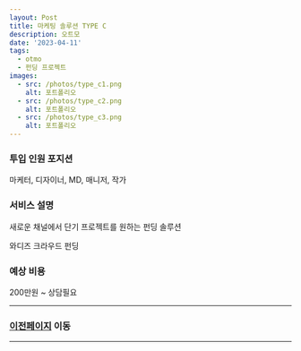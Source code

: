 ```yaml
---
layout: Post
title: 마케팅 솔루션 TYPE C
description: 오트모
date: '2023-04-11'
tags:
  - otmo
  - 펀딩 프로젝트
images:
  - src: /photos/type_c1.png
    alt: 포트폴리오
  - src: /photos/type_c2.png
    alt: 포트폴리오
  - src: /photos/type_c3.png
    alt: 포트폴리오
---
```


### 투입 인원 포지션
마케터, 디자이너, MD, 매니저, 작가

### 서비스 설명
새로운 채널에서 단기 프로젝트를 원하는 펀딩 솔루션

와디즈 크라우드 펀딩

### 예상 비용
200만원 ~ 상담필요

---

### [이전페이지](/tags/otmo) 이동

---